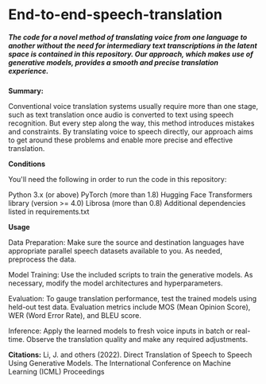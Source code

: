 # End-to-end-speech-translation

<h5> The code for a novel method of translating voice from one language to another without the need for intermediary text transcriptions in the latent space is contained in this repository. Our approach, which makes use of generative models, provides a smooth and precise translation experience.</h5>

**Summary:**
 
Conventional voice translation systems usually require more than one stage, such as text translation once audio is converted to text using speech recognition. But every step along the way, this method introduces mistakes and constraints. By translating voice to speech directly, our approach aims to get around these problems and enable more precise and effective translation.

**Conditions**

You'll need the following in order to run the code in this repository:

Python 3.x (or above)
PyTorch (more than 1.8)
Hugging Face Transformers library (version >= 4.0)
Librosa (more than 0.8)
Additional dependencies listed in requirements.txt

**Usage**

Data Preparation: Make sure the source and destination languages have appropriate parallel speech datasets available to you. As needed, preprocess the data.

Model Training: Use the included scripts to train the generative models. As necessary, modify the model architectures and hyperparameters.

Evaluation: To gauge translation performance, test the trained models using held-out test data. Evaluation metrics include MOS (Mean Opinion Score), WER (Word Error Rate), and BLEU score.

Inference: Apply the learned models to fresh voice inputs in batch or real-time. Observe the translation quality and make any required adjustments.

**Citations:**
Li, J. and others (2022). Direct Translation of Speech to Speech Using Generative Models. The International Conference on Machine Learning (ICML) Proceedings



